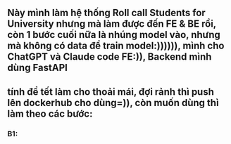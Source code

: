 ## Này mình làm hệ thống Roll call Students for University nhưng mà làm được đến FE & BE rồi, còn 1 bước cuối nữa là nhúng model vào, nhưng mà không có data để train model:)))))), mình cho ChatGPT và Claude code FE:)), Backend mình dùng FastAPI
## tính để tết làm cho thoải mái, đợi rảnh thì push lên dockerhub cho dùng=)), còn muốn dùng thì làm theo các bước:
### B1:



